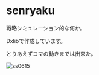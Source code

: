 
# senryaku

戦略シミュレーション的な何か。

Dxlibで作成しています。

とりあえずコマの動きまでは出来た。

![ss0615](https://user-images.githubusercontent.com/11778451/122030253-93d1ea00-ce08-11eb-8514-c4bfc78ba96c.png)
